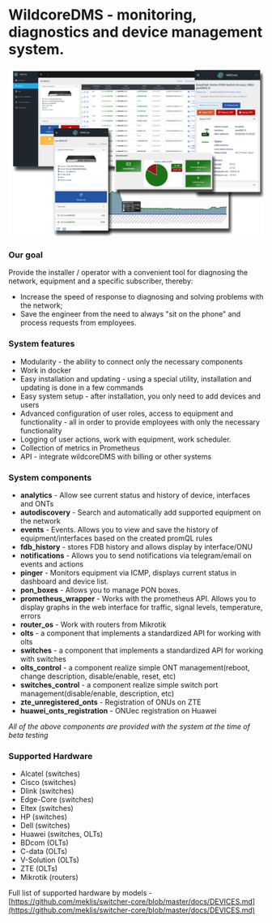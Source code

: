 # **WildcoreDMS** - monitoring, diagnostics and device management system.
![](./assets/main-logo.png)

### Our goal
Provide the installer / operator with a convenient tool for diagnosing the network, equipment and a specific subscriber,
thereby:

- Increase the speed of response to diagnosing and solving problems with the network;
- Save the engineer from the need to always "sit on the phone" and process requests from employees.


### System features
* Modularity - the ability to connect only the necessary components
* Work in docker
* Easy installation and updating - using a special utility, installation and updating is done in a few commands
* Easy system setup - after installation, you only need to add devices and users
* Advanced configuration of user roles, access to equipment and functionality - all in order to provide employees with only the necessary functionality
* Logging of user actions, work with equipment, work scheduler.
* Collection of metrics in Prometheus
* API - integrate wildcoreDMS with billing or other systems

### System components
* **analytics** - Allow see current status and history of device, interfaces and ONTs
* **autodiscovery** - Search and automatically add supported equipment on the network
* **events** - Events. Allows you to view and save the history of equipment/interfaces based on the created promQL rules
* **fdb_history** - stores FDB history and allows display by interface/ONU
* **notifications** - Allows you to send notifications via telegram/email on events and actions
* **pinger** - Monitors equipment via ICMP, displays current status in dashboard and device list.
* **pon_boxes** - Allows you to manage PON boxes.
* **prometheus_wrapper** - Works with the prometheus API. Allows you to display graphs in the web interface for traffic, signal levels, temperature, errors
* **router_os** - Work with routers from Mikrotik
* **olts** - a component that implements a standardized API for working with olts
* **switches** - a component that implements a standardized API for working with switches 
* **olts_control** - a component realize simple ONT management(reboot, change description, disable/enable, reset, etc)
* **switches_control** - a component realize simple switch port management(disable/enable, description, etc)
* **zte_unregistered_onts** - Registration of ONUs on ZTE
* **huawei_onts_registration** - ONUec registration on Huawei

_All of the above components are provided with the system at the time of beta testing_

### Supported Hardware
* Alcatel (switches)
* Cisco (switches)
* Dlink (switches)
* Edge-Core (switches)
* Eltex (switches)
* HP (switches)
* Dell (switches)
* Huawei (switches, OLTs)
* BDcom (OLTs)
* C-data (OLTs)
* V-Solution (OLTs)
* ZTE (OLTs)
* Mikrotik (routers)

Full list of supported hardware by models - [https://github.com/meklis/switcher-core/blob/master/docs/DEVICES.md](https://github.com/meklis/switcher-core/blob/master/docs/DEVICES.md)

